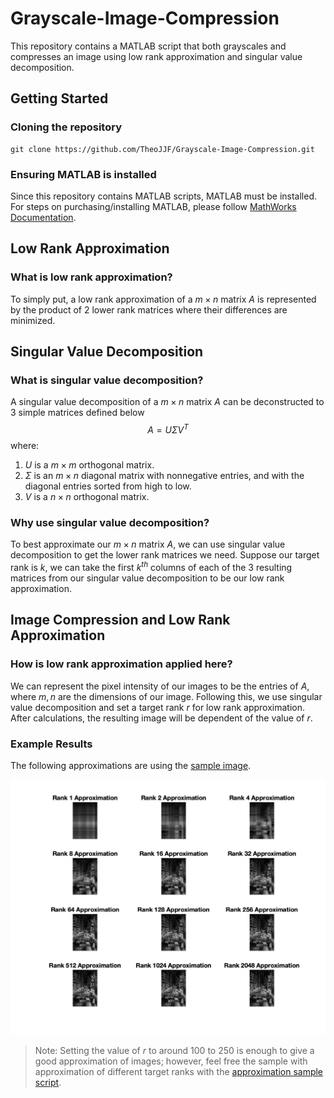 # Grayscale-Image-Compression

This repository contains a MATLAB script that both grayscales and compresses an image using low rank approximation and singular value decomposition. 

## Getting Started

### Cloning the repository
```
git clone https://github.com/TheoJJF/Grayscale-Image-Compression.git
```

### Ensuring MATLAB is installed
Since this repository contains MATLAB scripts, MATLAB must be installed. For steps on purchasing/installing MATLAB, please follow [MathWorks Documentation](https://www.mathworks.com/help/install/install-products.html).

## Low Rank Approximation
### What is low rank approximation?
To simply put, a low rank approximation of a $m\times n$ matrix $A$ is represented by the product of $2$ lower rank matrices where their differences are minimized. 

## Singular Value Decomposition
### What is singular value decomposition?
A singular value decomposition of a $m\times n$ matrix $A$ can be deconstructed to $3$ simple matrices defined below $$A=U\Sigma V^T$$ where:
1. $U$ is a $m\times m$ orthogonal matrix.
1. $\Sigma$ is an $m\times n$ diagonal matrix with nonnegative entries, and with the diagonal entries sorted from high to low.
1. $V$ is a $n\times n$ orthogonal matrix.

### Why use singular value decomposition?
To best approximate our $m\times n$ matrix $A$, we can use singular value decomposition to get the lower rank matrices we need. Suppose our target rank is $k$, we can take the first $k^{th}$ columns of each of the $3$ resulting matrices from our singular value decomposition to be our low rank approximation.

## Image Compression and Low Rank Approximation
### How is low rank approximation applied here?
We can represent the pixel intensity of our images to be the entries of $A$, where $m,n$ are the dimensions of our image. Following this, we use singular value decomposition and set a target rank $r$ for low rank approximation. After calculations, the resulting image will be dependent of the value of $r$.

### Example Results
The following approximations are using the [sample image](samples/image1.jpg).
<p align="center">
  <img src=samples/image1_compression_example.jpg />
</p>

> Note: Setting the value of $r$ to around $100$ to $250$ is enough to give a good approximation of images; however, feel free the sample with approximation of different target ranks with the [approximation sample script](approximation_sample.m).
